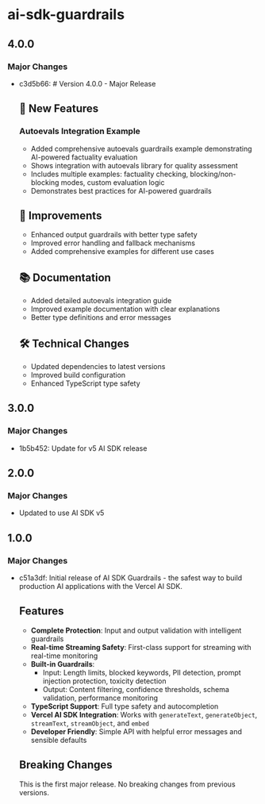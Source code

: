 # ai-sdk-guardrails

## 4.0.0

### Major Changes

- c3d5b66: # Version 4.0.0 - Major Release

  ## 🚀 New Features

  ### Autoevals Integration Example
  - Added comprehensive autoevals guardrails example demonstrating AI-powered factuality evaluation
  - Shows integration with autoevals library for quality assessment
  - Includes multiple examples: factuality checking, blocking/non-blocking modes, custom evaluation logic
  - Demonstrates best practices for AI-powered guardrails

  ## 🔧 Improvements
  - Enhanced output guardrails with better type safety
  - Improved error handling and fallback mechanisms
  - Added comprehensive examples for different use cases

  ## 📚 Documentation
  - Added detailed autoevals integration guide
  - Improved example documentation with clear explanations
  - Better type definitions and error messages

  ## 🛠️ Technical Changes
  - Updated dependencies to latest versions
  - Improved build configuration
  - Enhanced TypeScript type safety

## 3.0.0

### Major Changes

- 1b5b452: Update for v5 AI SDK release

## 2.0.0

### Major Changes

- Updated to use AI SDK v5

## 1.0.0

### Major Changes

- c51a3df: Initial release of AI SDK Guardrails - the safest way to build production AI applications with the Vercel AI SDK.

  ## Features
  - **Complete Protection**: Input and output validation with intelligent guardrails
  - **Real-time Streaming Safety**: First-class support for streaming with real-time monitoring
  - **Built-in Guardrails**:
    - Input: Length limits, blocked keywords, PII detection, prompt injection protection, toxicity detection
    - Output: Content filtering, confidence thresholds, schema validation, performance monitoring
  - **TypeScript Support**: Full type safety and autocompletion
  - **Vercel AI SDK Integration**: Works with `generateText`, `generateObject`, `streamText`, `streamObject`, and `embed`
  - **Developer Friendly**: Simple API with helpful error messages and sensible defaults

  ## Breaking Changes

  This is the first major release. No breaking changes from previous versions.
